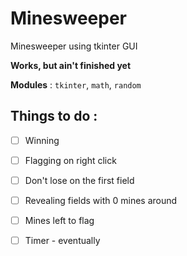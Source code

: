 # Minesweeper
Minesweeper using tkinter GUI <br />


**Works, but ain't finished yet** <br />


**Modules** : `tkinter`, `math`, `random` 



## **Things to do :**
* [ ] Winning
* [ ] Flagging on right click
* [ ] Don't lose on the first field
* [ ] Revealing fields with 0 mines around
* [ ] Mines left to flag
* [ ] Timer - eventually

